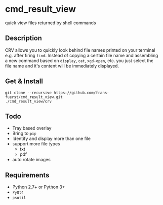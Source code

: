 # cmd_result_view
quick view files returned by shell commands


Description
-----------
CRV allows you to quickly look behind file names printed on your terminal
e.g. after firing `find`. Instead of copying a certain file name and
assembling a new command based on `display`, `cat`, `xgd-open`, etc.
you just select the file name and it's content will be immediately
displayed.


Get & Install
-------------

    git clone --recursive https://github.com/frans-fuerst/cmd_result_view.git
    ./cmd_result_view/crv


Todo
----
* Tray based overlay
* Bring to `pip`
* Identify and display more than one file
* support more file types
  - txt
  - pdf
* auto rotate images


Requirements
------------
* Python 2.7+ or Python 3+
* `PyQt4`
* `psutil`



